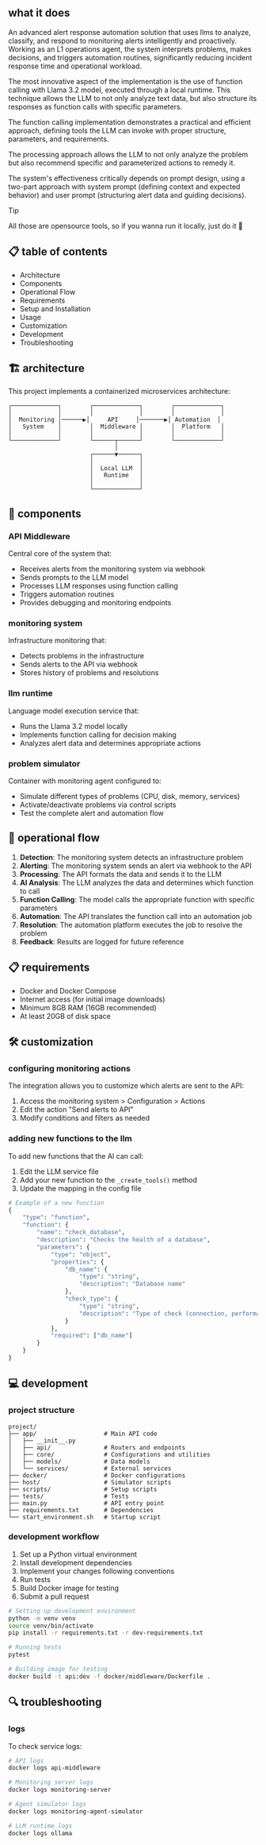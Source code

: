 
## what it does
An advanced alert response automation solution that uses llms to analyze, classify, and respond to monitoring alerts intelligently and proactively. Working as an L1 operations agent, the system interprets problems, makes decisions, and triggers automation routines, significantly reducing incident response time and operational workload.

The most innovative aspect of the implementation is the use of function calling with Llama 3.2 model, executed through a local runtime. This technique allows the LLM to not only analyze text data, but also structure its responses as function calls with specific parameters.

The function calling implementation demonstrates a practical and efficient approach, defining tools the LLM can invoke with proper structure, parameters, and requirements.

The processing approach allows the LLM to not only analyze the problem but also recommend specific and parameterized actions to remedy it.

The system's effectiveness critically depends on prompt design, using a two-part approach with system prompt (defining context and expected behavior) and user prompt (structuring alert data and guiding decisions).


> [!TIP]
> All those are opensource tools, so if you wanna run it locally, just do it 🐳

## 📋 table of contents

- Architecture
- Components
- Operational Flow
- Requirements
- Setup and Installation
- Usage
- Customization
- Development
- Troubleshooting

## 🏗 architecture

This project implements a containerized microservices architecture:

```
┌─────────────┐        ┌─────────────┐        ┌─────────────┐
│             │        │             │        │             │
│  Monitoring │──────▶│     API     │───────▶│ Automation  │
│   System    │        │  Middleware │        │  Platform   │
│             │        │             │        │             │
└─────────────┘        └──────┬──────┘        └─────────────┘
                              │
                       ┌──────▼──────┐
                       │             │
                       │  Local LLM  │
                       │   Runtime   │
                       │             │
                       └─────────────┘
```

## 🧩 components

### API Middleware
Central core of the system that:
- Receives alerts from the monitoring system via webhook
- Sends prompts to the LLM model
- Processes LLM responses using function calling
- Triggers automation routines
- Provides debugging and monitoring endpoints

### monitoring system
Infrastructure monitoring that:
- Detects problems in the infrastructure
- Sends alerts to the API via webhook
- Stores history of problems and resolutions

### llm runtime
Language model execution service that:
- Runs the Llama 3.2 model locally
- Implements function calling for decision making
- Analyzes alert data and determines appropriate actions

### problem simulator
Container with monitoring agent configured to:
- Simulate different types of problems (CPU, disk, memory, services)
- Activate/deactivate problems via control scripts
- Test the complete alert and automation flow

## 🔄 operational flow

1. **Detection**: The monitoring system detects an infrastructure problem
2. **Alerting**: The monitoring system sends an alert via webhook to the API
3. **Processing**: The API formats the data and sends it to the LLM
4. **AI Analysis**: The LLM analyzes the data and determines which function to call
5. **Function Calling**: The model calls the appropriate function with specific parameters
6. **Automation**: The API translates the function call into an automation job
7. **Resolution**: The automation platform executes the job to resolve the problem
8. **Feedback**: Results are logged for future reference

## 📋 requirements

- Docker and Docker Compose
- Internet access (for initial image downloads)
- Minimum 8GB RAM (16GB recommended)
- At least 20GB of disk space

## 🛠 customization

### configuring monitoring actions

The integration allows you to customize which alerts are sent to the API:

1. Access the monitoring system > Configuration > Actions
2. Edit the action "Send alerts to API"
3. Modify conditions and filters as needed

### adding new functions to the llm

To add new functions that the AI can call:

1. Edit the LLM service file
2. Add your new function to the `_create_tools()` method
3. Update the mapping in the config file

```python
# Example of a new function
{
    "type": "function",
    "function": {
        "name": "check_database",
        "description": "Checks the health of a database",
        "parameters": {
            "type": "object",
            "properties": {
                "db_name": {
                    "type": "string",
                    "description": "Database name"
                },
                "check_type": {
                    "type": "string",
                    "description": "Type of check (connection, performance, etc)"
                }
            },
            "required": ["db_name"]
        }
    }
}
```

## 💻 development

### project structure

```
project/
├── app/                   # Main API code
│   ├── __init__.py
│   ├── api/               # Routers and endpoints
│   ├── core/              # Configurations and utilities
│   ├── models/            # Data models
│   └── services/          # External services
├── docker/                # Docker configurations
├── host/                  # Simulator scripts
├── scripts/               # Setup scripts
├── tests/                 # Tests
├── main.py                # API entry point
├── requirements.txt       # Dependencies
└── start_environment.sh   # Startup script
```

### development workflow

1. Set up a Python virtual environment
2. Install development dependencies
3. Implement your changes following conventions
4. Run tests
5. Build Docker image for testing
6. Submit a pull request

```bash
# Setting up development environment
python -m venv venv
source venv/bin/activate
pip install -r requirements.txt -r dev-requirements.txt

# Running tests
pytest

# Building image for testing
docker build -t api:dev -f docker/middleware/Dockerfile .
```

## 🔍 troubleshooting

### logs

To check service logs:

```bash
# API logs
docker logs api-middleware

# Monitoring server logs
docker logs monitoring-server

# Agent simulator logs
docker logs monitoring-agent-simulator

# LLM runtime logs
docker logs ollama
```